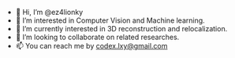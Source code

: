 - 👋 Hi, I’m @ez4lionky
- 👀 I’m interested in Computer Vision and Machine learning.
- 🌱 I’m currently interested in 3D reconstruction and relocalization.
- 💞️ I’m looking to collaborate on related researches.
- 📫 You can reach me by codex.lxy@gmail.com

<!---
ez4lionky/ez4lionky is a ✨ special ✨ repository because its `README.md` (this file) appears on your GitHub profile.
You can click the Preview link to take a look at your changes.
--->
